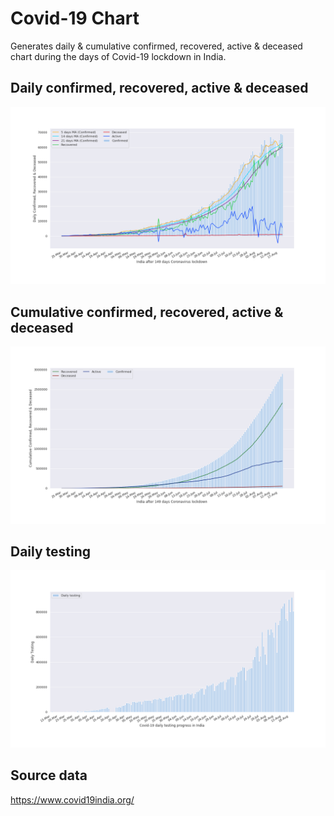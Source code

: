 # Covid-19 Chart

Generates daily & cumulative confirmed, recovered, active & deceased chart during the days of Covid-19 lockdown in India.

## Daily confirmed, recovered, active & deceased

![](asset/daily.png)

## Cumulative confirmed, recovered, active & deceased

![](asset/total.png)

## Daily testing

![](asset/testing.png)

## Source data

https://www.covid19india.org/

